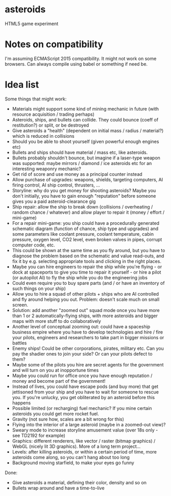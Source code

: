 # asteroids
HTML5 game experiment

# Notes on compatibility
I'm assuming ECMAScript 2015 compatibility. It might not work on some browsers. Can always compile using babel or something if need be.

# Idea list
Some things that might work:

* Materials might support some kind of mining mechanic in future (with resource acquisition / trading perhaps)
* Asteroids, ships, and bullets can collide. They could bounce (coeff of restitution?) or split, or be destroyed
* Give asteroids a "health" (dependent on initial mass / radius / material?) which is reduced in collisions
* Should you be able to shoot yourself (given powerful enough engines etc)
* Bullets and ships should have material / mass etc, like asteroids.
* Bullets probably shouldn't bounce, but imagine if a laser-type weapon was supported: maybe mirrors / diamond / ice asteroids etc for an interesting weaponry mechanic?
* Get rid of score and use money as a principal counter instead
* Allow purchase of upgrades: weapons, shields, targeting computers, AI firing control, AI ship control, thrusters, ...
* Storyline: why do you get money for shooting asteroids? Maybe you don't initially, you have to gain enough "reputation" before someone gives you a paid asteroid-clearance gig
* Ship repair: allow the ship to break down (collisions / overheating / random chance / whatever) and allow player to repair it (money / effort / mini-game)
* For a repair mini-game: you ship could have a procedurally generated schematic diagram (function of chance, ship type and upgrades) and some parameters like coolant pressure, coolant temperature, cabin pressure, oxygen level, CO2 level, even broken valves in pipes, corrupt computer code, etc.
* This could be shown at the same time as you fly around, but you have to diagnose the problem based on the schematic and value read-outs, and fix it by e.g. selecting appropriate tools and clicking in the right places.
* Maybe you can hire engineers to repair the ship while you're flying - or dock at spaceports to give you time to repair it yourself - or hire a pilot (or autopilot AI) to fly the ship while you do the engineering jobs
* Could even require you to buy spare parts (and / or have an inventory of such things on your ship)
* Allow you to hire a squad of other pilots + ships who are AI controlled and fly around helping you out. Problem: doesn't scale much on small screen.
* Solution: add another "zoomed out" squad mode once you have more than 1 or 2 automatically-flying ships, with more asteroids and bigger maps with more stuff to do collaboratively
* Another level of conceptual zooming out: could have a spaceship business empire where you have to develop technologies and hire / fire your pilots, engineers and researchers to take part in bigger missions or battles
* Enemy ships! Could be other corporations, pirates, military etc. Can you pay the shadier ones to join your side? Or can your pilots defect to them?
* Maybe some of the pilots you hire are secret agents for the government and will turn on you at inopportune times
* Maybe you could run for office once you have enough reputation / money and become part of the government!
* Instead of lives, you could have escape pods (and buy more) that get jettisoned from your ship and you have to wait for someone to rescue you. If you're unlucky, you get obliterated by an asteroid before this happens
* Possible limited (or recharging) fuel mechanic? If you mine certain asteroids you could get more rocket fuel.
* Gravity (not sure how, scales are a bit wrong for this)
* Flying into the interior of a large asteroid (maybe in a zoomed-out view)?
* Sweary mode to increase storyline amusement value (over 18s only - see TD2192 for example)
* Graphics: different renderers, like vector / raster (bitmap graphics) / WebGL (nicely lit 3D graphics). More of a long term project...
* Levels: after killing asteroids, or within a certain period of time, more asteroids come along, so you can't hang about too long
* Background moving starfield, to make your eyes go funny

Done:
* Give asteroids a material, defining their color, density and so on
* Bullets wrap around and have a time-to-live